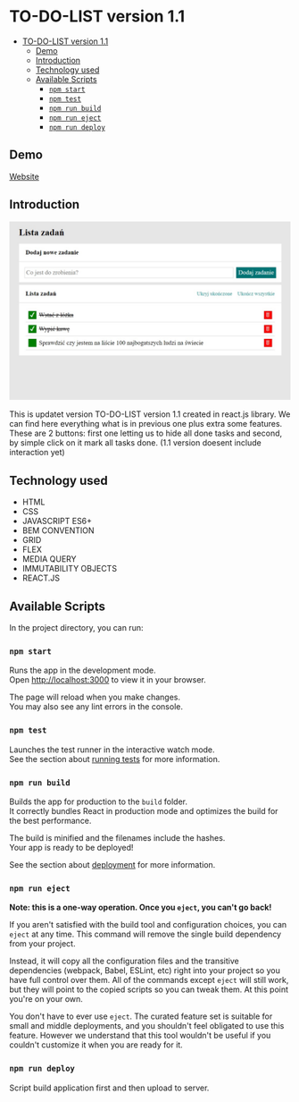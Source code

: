 # TO-DO-LIST version 1.1

- [TO-DO-LIST version 1.1](#to-do-list-version-11)
  - [Demo](#demo)
  - [Introduction](#introduction)
  - [Technology used](#technology-used)
  - [Available Scripts](#available-scripts)
    - [`npm start`](#npm-start)
    - [`npm test`](#npm-test)
    - [`npm run build`](#npm-run-build)
    - [`npm run eject`](#npm-run-eject)
    - [`npm run deploy`](#npm-run-deploy)

## Demo

[Website](https://przemek0000.github.io/Module-8/)

## Introduction

![titleImage](public/to-do-list.jpg)

This is updatet version TO-DO-LIST version 1.1 created in react.js library. We can find here everything what is in previous one plus extra some features. These are 2 buttons: first one letting us to hide all done tasks and second, by simple click on it mark all tasks done. (1.1 version doesent include interaction yet)

## Technology used

- HTML
- CSS
- JAVASCRIPT ES6+
- BEM CONVENTION
- GRID
- FLEX
- MEDIA QUERY
- IMMUTABILITY OBJECTS
- REACT.JS

## Available Scripts

In the project directory, you can run:

### `npm start`

Runs the app in the development mode.\
Open [http://localhost:3000](http://localhost:3000) to view it in your browser.

The page will reload when you make changes.\
You may also see any lint errors in the console.

### `npm test`

Launches the test runner in the interactive watch mode.\
See the section about [running tests](https://facebook.github.io/create-react-app/docs/running-tests) for more information.

### `npm run build`

Builds the app for production to the `build` folder.\
It correctly bundles React in production mode and optimizes the build for the best performance.

The build is minified and the filenames include the hashes.\
Your app is ready to be deployed!

See the section about [deployment](https://facebook.github.io/create-react-app/docs/deployment) for more information.

### `npm run eject`

**Note: this is a one-way operation. Once you `eject`, you can't go back!**

If you aren't satisfied with the build tool and configuration choices, you can `eject` at any time. This command will remove the single build dependency from your project.

Instead, it will copy all the configuration files and the transitive dependencies (webpack, Babel, ESLint, etc) right into your project so you have full control over them. All of the commands except `eject` will still work, but they will point to the copied scripts so you can tweak them. At this point you're on your own.

You don't have to ever use `eject`. The curated feature set is suitable for small and middle deployments, and you shouldn't feel obligated to use this feature. However we understand that this tool wouldn't be useful if you couldn't customize it when you are ready for it.

### `npm run deploy`

Script build application first and then upload to server. 